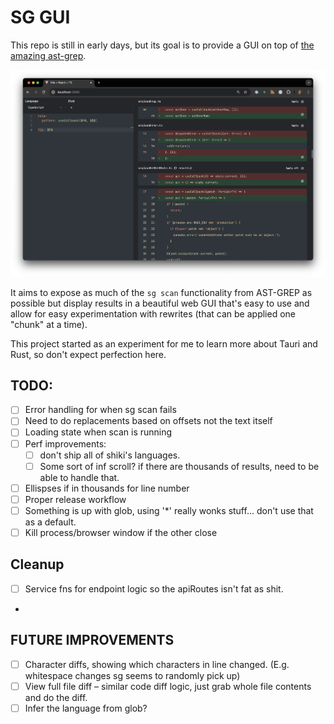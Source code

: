 # SG GUI

This repo is still in early days, but its goal is to provide a GUI on top of [the amazing ast-grep](https://ast-grep.github.io/).

![Screenshot](https://github.com/gksander/sg-gui/raw/main/docs/img/snapshot.png)

It aims to expose as much of the `sg scan` functionality from AST-GREP as possible but display results in a beautiful web GUI that's easy to use and allow for easy experimentation with rewrites (that can be applied one "chunk" at a time).

This project started as an experiment for me to learn more about Tauri and Rust, so don't expect perfection here.

## TODO:

- [ ] Error handling for when sg scan fails
- [ ] Need to do replacements based on offsets not the text itself
- [ ] Loading state when scan is running
- [ ] Perf improvements:
  - [ ] don't ship all of shiki's languages.
  - [ ] Some sort of inf scroll? if there are thousands of results, need to be able to handle that.
- [ ] Ellispses if in thousands for line number
- [ ] Proper release workflow
- [ ] Something is up with glob, using '*' really wonks stuff... don't use that as a default.
- [ ] Kill process/browser window if the other close

## Cleanup

- [ ] Service fns for endpoint logic so the apiRoutes isn't fat as shit.
- 

## FUTURE IMPROVEMENTS

- [ ] Character diffs, showing which characters in line changed. (E.g. whitespace changes sg seems to randomly pick up)
- [ ] View full file diff – similar code diff logic, just grab whole file contents and do the diff.
- [ ] Infer the language from glob?
